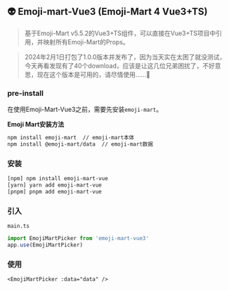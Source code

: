 ## 👽 Emoji-mart-Vue3 (Emoji-Mart 4 Vue3+TS)

> 基于Emoji-Mart v5.5.2的Vue3+TS组件，可以直接在Vue3+TS项目中引用，并映射所有Emoji-Mart的Props。

> 2024年2月1日打包了1.0.0版本并发布了，因为当天实在太困了就没测试，今天再看发现有了40个download，应该是让这几位兄弟困扰了，不好意思，现在这个版本是可用的，请尽情使用……🥳

### pre-install

在使用Emoji-Mart-Vue3之前，需要先安装`emoji-mart`。

**Emoji Mart安装方法**

```bash
npm install emoji-mart  // emoji-mart本体
npm install @emoji-mart/data  // emoji-mart数据
```

### 安装

```bash
[npm] npm install emoji-mart-vue
[yarn] yarn add emoji-mart-vue
[pnpm] pnpm add emoji-mart-vue
```

### 引入

`main.ts`

```typescript
import EmojiMartPicker from 'emoji-mart-vue3'
app.use(EmojiMartPicker)
```

### 使用

```vue
<EmojiMartPicker :data="data" />
```
